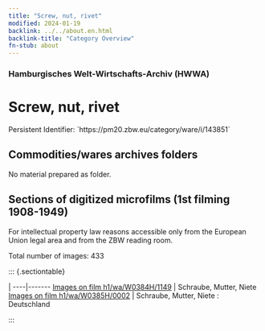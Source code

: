 ```yaml
---
title: "Screw, nut, rivet"
modified: 2024-01-19
backlink: ../../about.en.html
backlink-title: "Category Overview"
fn-stub: about
---
```


### Hamburgisches Welt-Wirtschafts-Archiv (HWWA)

# Screw, nut, rivet

<div class="hint">Persistent Identifier: `https://pm20.zbw.eu/category/ware/i/143851`</div>







## Commodities/wares archives folders





No material prepared as folder.



<a id="filmsections" />

## Sections of digitized microfilms (1st filming 1908-1949)

<p>For intellectual property law reasons accessible only from the European Union legal area and from the ZBW reading room.</p>



<p>Total number of images: 433</p>




::: {.sectiontable}

 | 
----|-------
<a class="btn" href="https://pm20.zbw.eu/film/h1/wa/W0384H/1149" rel="nofollow">Images on film h1/wa/W0384H/1149</a> | Schraube, Mutter, Niete
<a class="btn" href="https://pm20.zbw.eu/film/h1/wa/W0385H/0002" rel="nofollow">Images on film h1/wa/W0385H/0002</a> | Schraube, Mutter, Niete : Deutschland


:::
















